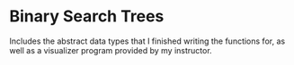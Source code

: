 # Binary Search Trees
Includes the abstract data types that I finished writing the functions for, as well as a visualizer program provided by my instructor.
